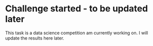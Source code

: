 # Challenge started - to be updated later
This task is a data science competition am currently working on. I will update the results here later. 
